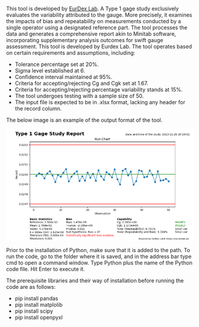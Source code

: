 This tool is developed by <a href="https://eurdexlab.se/">EurDex Lab</a>.
A Type 1 gage study exclusively evaluates the variability attributed to the gauge. More precisely, it examines the impacts of bias and repeatability on measurements conducted by a single operator using a designated reference part. The tool processes the data and generates a comprehensive report akin to Minitab software, incorporating supplementary analysis outcomes for swift gauge assessment. This tool is developed by Eurdex Lab.
The tool operates based on certain requirements and assumptions, including:

 - Tolerance percentage set at 20%.
 - Sigma level established at 6.
 - Confidence interval maintained at 95%.
 - Criteria for accepting/rejecting Cg and Cgk set at 1.67.
 - Criteria for accepting/rejecting percentage variability stands at 15%.
 - The tool undergoes testing with a sample size of 50.
 - The input file is expected to be in .xlsx format, lacking any header for the record column.

The below image is an example of the output format of the tool.

<img src="https://github.com/amirmsn/msa_type_1_study/blob/main/github_example_01.png">

Prior to the installation of Python, make sure that it is added to the path.
To run the code, go to the folder where it is saved, and in the address bar type cmd to open a command window. Type Python plus the name of the Python code file. Hit Enter to execute it.

The prerequisite libraries and their way of installation before running the code are as follows:
 - pip install pandas
 - pip install matplolib
 - pip install scipy
 - pip install openpyxl
